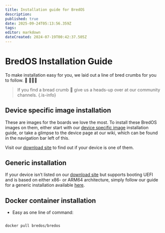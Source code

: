 ```yaml
---
title: Installation guide for BredOS
description: 
published: true
date: 2025-09-24T05:13:56.359Z
tags: 
editor: markdown
dateCreated: 2024-07-19T00:42:37.505Z
---
```


# BredOS Installation Guide

To make installation easy for you, we laid out a line of bred crumbs for you to follow. 🍞 🔸🔸🔸

> If you find a bread crumb 🔸 give us a heads-up over at our community channels.
{.is-info}

##  Device specific image installation

These are images for the boards we love the most. To install these BredOS images on them, either start with our [device specific image](/install/device-specific-image) installation guide, or take a glimpse to the device page at our wiki, which can be found in the navigation bar left of this.

Visit our [download site](https://bredos.org/download.html) to find out if your device is one of them.

##  Generic installation

If your device isn’t listed on our [download site](https://bredos.org/download.html) but supports booting UEFI and is based on either x86- or ARM64 architecture, simply follow our guide for a generic installation available [here](/install/Installation-with-ISO).

## Docker container installation

- Easy as one line of command:

```

docker pull bredos/bredos

```